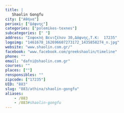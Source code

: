 ```yaml
---
title: |
   Shaolin Gongfu
city: ["Αθήνα"]
perioxi: ["Δάφνης"]
categories: ["polemikes-texnes"]
subcategories: [" "]
address: "Σοφοκλή Βενιζέλου 30,Δάφνης,Τ.Κ:  17235"
logoimg: "1461678_162696607273172_1435858274_n.jpg"
website: "www.shaolin.com.gr/"
facebook: "www.facebook.com/greekshaolin/timeline"
phone: ""
email: "dafni@shaolin.com.gr"
courses: ""
places: [""]
rensponsibles: ""
zipcode: ["17235"]
UID: "883"
slug: "883/athina/shaolin-gongfu"
aliases:
    - /883
    - /883#shaolin-gongfu
---
```



